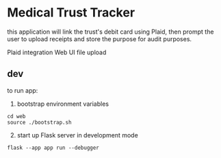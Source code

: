 # Medical Trust Tracker

this application will link the trust's debit card using Plaid, then prompt the user to upload receipts and store the purpose for audit purposes.


Plaid integration
Web UI file upload

## dev

to run app:

1. bootstrap environment variables
```commandline
cd web
source ./bootstrap.sh
```
2. start up Flask server in development mode
```commandline
flask --app app run --debugger
```
